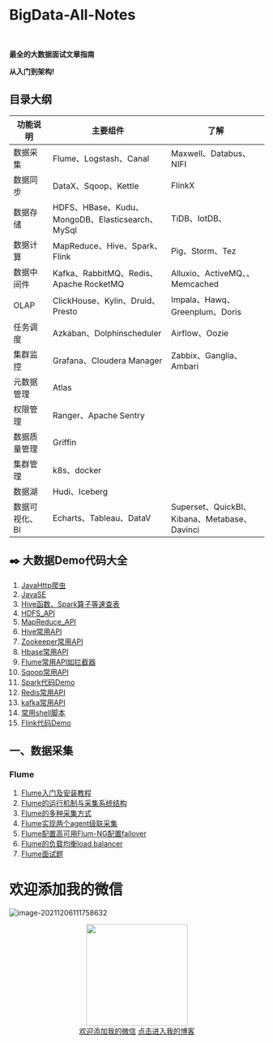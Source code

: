 # BigData-All-Notes

<br/>

**最全的大数据面试文章指南**

**从入门到架构!**

## 目录大纲

| 功能说明       | 主要组件                                         | 了解                                         |
| -------------- | ------------------------------------------------ | -------------------------------------------- |
| 数据采集       | Flume、Logstash、Canal                           | Maxwell、Databus、NIFI                       |
| 数据同步       | DataX、Sqoop、Kettle                             | FlinkX                                       |
| 数据存储       | HDFS、HBase、Kudu、MongoDB、Elasticsearch、MySql | TiDB、IotDB、                                |
| 数据计算       | MapReduce、Hive、Spark、 Flink                   | Pig、Storm、Tez                              |
| 数据中间件     | Kafka、RabbitMQ、Redis、Apache RocketMQ          | Alluxio、ActiveMQ、、Memcached               |
| OLAP           | ClickHouse、Kylin、Druid、Presto                 | Impala、Hawq、Greenplum、Doris               |
| 任务调度       | Azkaban、Dolphinscheduler                        | Airflow、Oozie                               |
| 集群监控       | Grafana、Cloudera Manager                        | Zabbix、Ganglia、Ambari                      |
| 元数据管理     | Atlas                                            |                                              |
| 权限管理       | Ranger、Apache Sentry                            |                                              |
| 数据质量管理   | Griffin                                          |                                              |
| 集群管理       | k8s、docker                                      |                                              |
| 数据湖         | Hudi、Iceberg                                    |                                              |
| 数据可视化、BI | Echarts、Tableau、DataV                          | Superset、QuickBI、Kibana、Metabase、Davinci |

## :black_nib: 大数据Demo代码大全

1. [JavaHttp爬虫](大数据代码demo大全/00.java爬虫)
1. [JavaSE](大数据代码demo大全/00.javaSE)
1. [Hive函数、Spark算子等速查表](大数据代码demo大全/000速查表)
1. [HDFS_API](大数据代码demo大全/01.HDFS)
1. [MapReduce_API](大数据代码demo大全/02.MapReduce)
1. [Hive常用API](大数据代码demo大全/03.Hive)
1. [Zookeeper常用API](大数据代码demo大全/04.Zookeeper)
1. [Hbase常用API](大数据代码demo大全/05.HBase)
1. [Flume常用API如拦截器](大数据代码demo大全/06.Flume)
1. [Sqoop常用API](大数据代码demo大全/07.sqoop)
1. [Spark代码Demo](大数据代码demo大全/09.spark)
1. [Redis常用API](大数据代码demo大全/10.redis)
1. [kafka常用API](大数据代码demo大全/11.kafka)
1. [常用shell脚本](大数据代码demo大全/12.shell脚本)
1. [Flink代码Demo](大数据代码demo大全/13.flink)

## 一、数据采集

###  Flume

1. [Flume入门及安装教程](notes/flume/flume是什么?.md)
2. [Flume的运行机制与采集系统结构](https://wuwei.blog.csdn.net/article/details/103395436)
3. [Flume的多种采集方式](https://wuwei.blog.csdn.net/article/details/103395558)
4. [Flume实现两个agent级联采集](https://wuwei.blog.csdn.net/article/details/103404996)
5. [Flume配置高可用Flum-NG配置failover](https://wuwei.blog.csdn.net/article/details/103408860)
6. [Flume的负载均衡load balancer](https://wuwei.blog.csdn.net/article/details/103409801)
7. [Flume面试题](https://blog.csdn.net/shujuelin/article/details/89020156?ops_request_misc=%257B%2522request%255Fid%2522%253A%2522163844915116780269862546%2522%252C%2522scm%2522%253A%252220140713.130102334..%2522%257D&request_id=163844915116780269862546&biz_id=0&utm_medium=distribute.pc_search_result.none-task-blog-2~all~sobaiduend~default-2-89020156.pc_search_mgc_flag&utm_term=flume%E9%9D%A2%E8%AF%95%E9%A2%98&spm=1018.2226.3001.4187)



# 欢迎添加我的微信

![image-20211206111758632](https://gitee.com/wang_ao_qi/images/raw/master/mac_image/202112061117694.png)

<div align="center">
	<a href = "https://blog.csdn.net/weixin_43893397"> 
	<img width="200px" src="https://gitee.com/wang_ao_qi/images/raw/master/mac_image/202112022057321"/> 
	</a> 
</div>
<div align="center"> <a  href = "https://blog.csdn.net/m0_37809146"> 欢迎添加我的微信</a>
<a  href = "https://blog.csdn.net/m0_37809146"> 点击进入我的博客</a></div>

